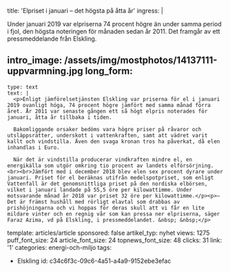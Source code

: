 title: 'Elpriset i januari – det högsta på åtta år'
ingress: |
  <p>Under januari 2019 var elpriserna 74 procent högre än under samma period i fjol, den högsta noteringen för månaden sedan år 2011. Det framgår av ett pressmeddelande från Elskling.
  </p>
  
intro_image: /assets/img/mostphotos/14137111-uppvarmning.jpg
long_form:
  -
    type: text
    text: |
      <p>Enligt jämförelsetjänsten Elskling var priserna för el i januari 2019 ovanligt höga, 74 procent högre jämfört med samma månad förra året. År 2011 var senaste gången ett så högt elpris noterades för januari, åtta år tillbaka i tiden.  
      
      Bakomliggande orsaker bedöms vara högre priser på råvaror och utsläppsrätter, underskott i vattenkraften, samt att vädret varit kallt och vindstilla. Även den svaga kronan tros ha påverkat, då elen inhandlas i Euro. 
      
      När det är vindstilla producerar vindkraften mindre el, en energikälla som utgör omkring tio procent av landets elförsörjning. <br><br>Jämfört med i december 2018 blev elen sex procent dyrare under januari. Priset för el beräknas utifrån medelspotpriset, som enligt Vattenfall är det genomsnittliga priset på den nordiska elbörsen, vilket i januari landade på 55,5 öre per kilowattimme. Under motsvarande månad år 2018 var priset 32 öre per kilowattimme.</p><p>– Det är främst hushåll med rörligt elavtal som drabbas av prishöjningarna och vi hoppas för deras skull att vi får en lite mildare vinter och en regnig vår som kan pressa ner elpriserna, säger Faraz Azima, vd på Elskling, i pressmeddelandet. &nbsp; &nbsp;</p>
      
template: articles/article
sponsored: false
artikel_typ: nyhet
views: 1275
puff_font_size: 24
article_font_size: 24
topnews_font_size: 48
clicks: 31
link: '1'
categories: energi-och-miljo
tags:
  - Elskling
id: c34c6f3c-09c6-4a51-a4a9-9152ebe3efac
